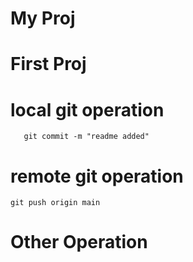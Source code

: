 # My Proj
# First Proj

# local git operation
```git add . || git add README.md
   git commit -m "readme added"
```

# remote git operation
```
git push origin main
```

# Other Operation
